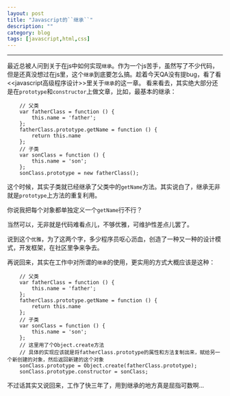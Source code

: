 ```yaml
---
layout: post
title: "Javascript的``继承``"
description: ""
category: blog
tags: [javascript,html,css]
---
```

---

最近总被人问到关于在js中如何实现``继承``。作为一个js苦手，虽然写了不少代码，但是还真没想过在js里，这个``继承``到底要怎么搞。趁着今天QA没有提bug，看了看<<javascript高级程序设计>>里关于``继承``的这一章。
看来看去，其实绝大部分还是在``prototype``和``constructor``上做文章，比如，最基本的继承：
		
		// 父类
		var fatherClass = function () {
			this.name = 'father';
		};
		fatherClass.prototype.getName = function () {
			return this.name
		};
		// 子类
		var sonClass = function () {
			this.name = 'son';
		};
		sonClass.prototype = new fatherClass();
		
这个时候，其实子类就已经继承了父类中的``getName``方法。其实说白了，继承无非就是``prototype``上方法的重复利用。

你说我把每个对象都单独定义一个``getName``行不行？

当然可以，无非就是代码难看点儿，不够优雅，可维护性差点儿罢了。

说到这个``优雅``，为了这两个字，多少程序员呕心沥血，创造了一种又一种的设计模式，开发框架，在社区里争来争去。

再说回来，其实在工作中对所谓的``继承``的使用，更实用的方式大概应该是这种：

		// 父类
		var fatherClass = function () {
			this.name = 'father';
		};
		fatherClass.prototype.getName = function () {
			return this.name
		};
		// 子类
		var sonClass = function () {
			this.name = 'son';
		};
		// 这里用了个Object.create方法
		// 具体的实现应该就是将fatherClass.prototype的属性和方法复制出来，赋给另一个新创建的对象，然后返回新建的这个对象
		sonClass.prototype = Object.create(fatherClass.prototype);
		sonClass.prototype.constructor = sonClass;

不过话其实又说回来，工作了快三年了，用到继承的地方真是屈指可数啊...